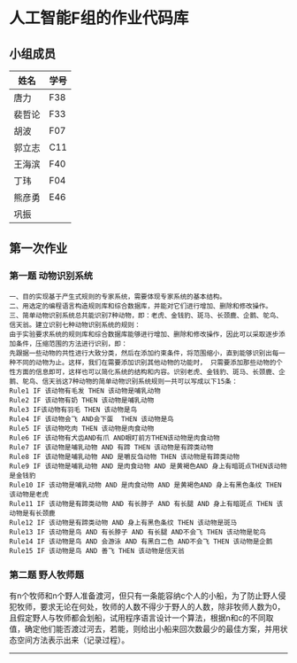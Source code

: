 # 人工智能F组的作业代码库
## 小组成员
|姓名|学号|
|-----|-----|
|唐力|F38|
|裴哲论|F33|
|胡波|F07|
|郭立志|C11|
|王海滨|F40 |
|丁玮|F04 |
|熊彦勇|E46|
|巩振| |

## 第一次作业
### 第一题 动物识别系统
```angular2html
一、目的实现基于产生式规则的专家系统，需要体现专家系统的基本结构。
二、用选定的编程语言构造规则库和综合数据库，并能对它们进行增加、删除和修改操作。
三、简单动物识别系统总共能识别7种动物，即：老虎、金钱豹、斑马、长颈鹿、企鹅、鸵鸟、信天翁。建立识别七种动物识别系统的规则：
由于实验要求系统的规则库和综合数据库能够进行增加、删除和修改操作，因此可以采取逐步添加条件，压缩范围的方法进行识别，即：
先跟据一些动物的共性进行大致分类，然后在添加约束条件，将范围缩小，直到能够识别出每一种不同的动物为止。这样，我们在需要添加识别其他动物的功能时， 只需要添加那些动物的个性方面的信息即可，这样也可以简化系统的结构和内容。识别老虎、金钱豹、斑马、长颈鹿、企鹅、鸵鸟、信天翁这7种动物的简单动物识别系统规则一共可以写成以下15条：
Rule1 IF 该动物有毛发 THEN 该动物是哺乳动物
Rule2 IF 该动物有奶 THEN 该动物是哺乳动物
Rule3 IF该动物有羽毛 THEN 该动物是鸟
Rule4 IF 该动物会飞 AND会下蛋  THEN 该动物是鸟
Rule5 IF 该动物吃肉 THEN 该动物是肉食动物
Rule6 IF 该动物有犬齿AND有爪 AND眼盯前方THEN该动物是肉食动物
Rule7 IF 该动物是哺乳动物 AND 有蹄 THEN 该动物是有蹄类动物
Rule8 IF 该动物是哺乳动物 AND 是嚼反刍动物 THEN 该动物是有蹄类动物
Rule9 IF 该动物是哺乳动物 AND 是肉食动物 AND 是黄褐色AND 身上有暗斑点THEN该动物是金钱豹
Rule10 IF 该动物是哺乳动物 AND 是肉食动物 AND 是黄褐色AND 身上有黑色条纹 THEN 该动物是老虎
Rule11 IF 该动物是有蹄类动物 AND 有长脖子 AND 有长腿 AND 身上有暗斑点 THEN 该动物是有长颈鹿
Rule12 IF 该动物是有蹄类动物 AND 身上有黑色条纹 THEN 该动物是斑马
Rule13 IF 该动物是鸟 AND 有长脖子 AND 有长腿 AND不会飞 THEN 该动物是鸵鸟
Rule14 IF 该动物是鸟 AND 会游泳 AND 有黑白二色 AND不会飞 THEN 该动物是企鹅
Rule15 IF 该动物是鸟 AND 善飞 THEN 该动物是信天翁
```

### 第二题 野人牧师题

有n个牧师和n个野人准备渡河，但只有一条能容纳c个人的小船，为了防止野人侵犯牧师，要求无论在何处，牧师的人数不得少于野人的人数，除非牧师人数为0，且假定野人与牧师都会划船，试用程序语言设计一个算法，根据n和c的不同取值，确定他们能否渡过河去，若能，则给出小船来回次数最少的最佳方案，并用状态空间方法表示出来（记录过程）。

---
